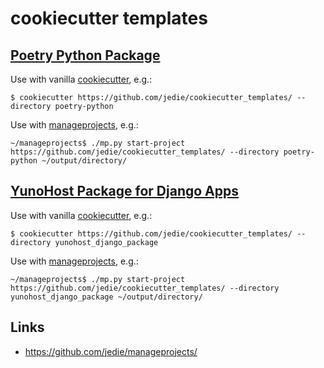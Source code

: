 # cookiecutter templates



## [Poetry Python Package](https://github.com/jedie/cookiecutter_templates/tree/main/poetry-python)

Use with vanilla [cookiecutter](https://github.com/cookiecutter/cookiecutter), e.g.:

```shell
$ cookiecutter https://github.com/jedie/cookiecutter_templates/ --directory poetry-python
```

Use with [manageprojects](https://github.com/jedie/manageprojects), e.g.:

```shell
~/manageprojects$ ./mp.py start-project https://github.com/jedie/cookiecutter_templates/ --directory poetry-python ~/output/directory/
```



## [YunoHost Package for Django Apps](https://github.com/jedie/cookiecutter_templates/tree/main/yunohost_django_package)

Use with vanilla [cookiecutter](https://github.com/cookiecutter/cookiecutter), e.g.:

```shell
$ cookiecutter https://github.com/jedie/cookiecutter_templates/ --directory yunohost_django_package
```

Use with [manageprojects](https://github.com/jedie/manageprojects), e.g.:

```shell
~/manageprojects$ ./mp.py start-project https://github.com/jedie/cookiecutter_templates/ --directory yunohost_django_package ~/output/directory/
```


## Links

* https://github.com/jedie/manageprojects/
